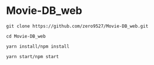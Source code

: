 # Movie-DB_web

```
git clone https://github.com/zero9527/Movie-DB_web.git

cd Movie-DB_web

yarn install/npm install

yarn start/npm start
```

